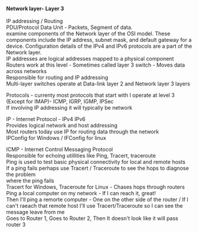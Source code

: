 **Network layer-** **Layer 3**  
   
IP addressing / Routing  
PDU/Protocol Data Unit - Packets, Segment of data.  
examine components of the Network layer of the OSI model. These components include the IP address, subnet mask, and default gateway for a device. Configuration details of the IPv4 and IPv6 protocols are a part of the Network layer.  
IP addresses are logical addresses mapped to a physical component  
Routers work at this level - Sometimes called layer 3 switch - Moves data across networks  
Responsible for routing and IP addressing  
Multi-layer switches operate at Data-link layer 2 and Network layer 3 layers  
  
Protocols - currenty most protocols that start with I operate at level 3 (Except for IMAP)- ICMP, IGRP, IGMP, IPSec  
If involving IP addressing it will typically be network  
  
IP - Internet Protocol - IPv4 IPv6  
Provides logical network and host addressing  
Most routers today use IP for routing data through the network  
IPConfig for Windows / IFConfig for linux  
  
ICMP - Internet Control Messaging Protocol  
Responsible for echoing utillities like Ping, Tracert, traceroute  
Ping is used to test basic physical connectivity for local and remote hosts  
If a ping fails perhaps use Tracert / Traceroute to see the hops to diagnose the problem  
where the ping fails  
Tracert for Windows, Traceroute for Linux - Chases hops through routers  
Ping a local computer on my network - If I can reach it, great!  
Then I'll ping a remorte computer - One on the other side of the router / If I can't raeach that remote host I'll use Tracert/Traceroute so I can see the message leave from me  
Goes to Router 1, Goes to Router 2, Then It doesn't look like it will pass router 3
